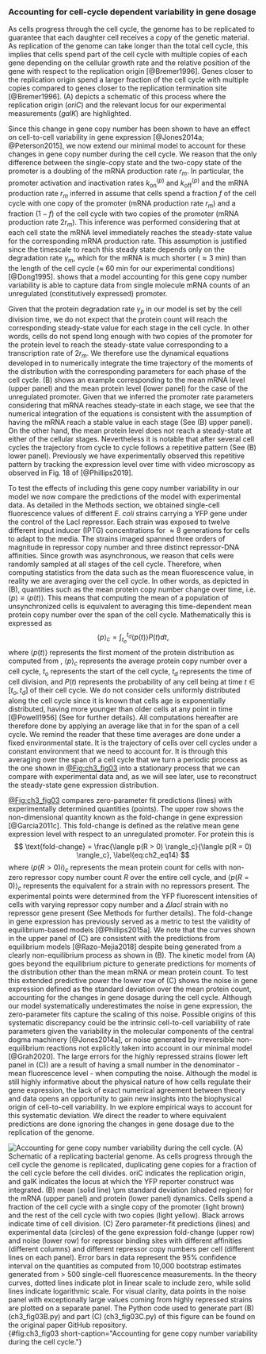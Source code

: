 ### Accounting for cell-cycle dependent variability in gene dosage

As cells progress through the cell cycle, the genome has to be replicated to
guarantee that each daughter cell receives a copy of the genetic material. As
replication of the genome can take longer than the total cell cycle, this
implies that cells spend part of the cell cycle with multiple copies of each
gene depending on the cellular growth rate and the relative position of the gene
with respect to the replication origin [@Bremer1996]. Genes closer to the
replication origin spend a larger fraction of the cell cycle with multiple
copies compared to genes closer to the replication termination site
[@Bremer1996]. (A) depicts a schematic of this process where the replication
origin (*oriC*) and the relevant locus for our experimental measurements
(*galK*) are highlighted.

Since this change in gene copy number has been shown to have an effect on
cell-to-cell variability in gene expression [@Jones2014a; @Peterson2015], we now
extend our minimal model to account for these changes in gene copy number during
the cell cycle. We reason that the only difference between the single-copy state
and the two-copy state of the promoter is a doubling of the mRNA production rate
$r_m$. In particular, the promoter activation and inactivation rates
$k^{(p)}_{\text{on}}$ and $k^{(p)}_{\text{off}}$ and the mRNA production rate
$r_m$ inferred in assume that cells spend a fraction $f$ of the cell cycle with
one copy of the promoter (mRNA production rate $r_m$) and a fraction $(1-f)$ of
the cell cycle with two copies of the promoter (mRNA production rate $2 r_m$).
This inference was performed considering that at each cell state the mRNA level
immediately reaches the steady-state value for the corresponding mRNA production
rate. This assumption is justified since the timescale to reach this steady
state depends only on the degradation rate $\gamma _m$, which for the mRNA is
much shorter ($\approx 3$ min) than the length of the cell cycle ($\approx$ 60
min for our experimental conditions) [@Dong1995]. shows that a model accounting
for this gene copy number variability is able to capture data from single
molecule mRNA counts of an unregulated (constitutively expressed) promoter.

Given that the protein degradation rate $\gamma _p$ in our model is set by the
cell division time, we do not expect that the protein count will reach the
corresponding steady-state value for each stage in the cell cycle. In other
words, cells do not spend long enough with two copies of the promoter for the
protein level to reach the steady-state value corresponding to a transcription
rate of $2 r_m$. We therefore use the dynamical equations developed in to
numerically integrate the time trajectory of the moments of the distribution
with the corresponding parameters for each phase of the cell cycle. (B) shows an
example corresponding to the mean mRNA level (upper panel) and the mean protein
level (lower panel) for the case of the unregulated promoter. Given that we
inferred the promoter rate parameters considering that mRNA reaches steady-state
in each stage, we see that the numerical integration of the equations is
consistent with the assumption of having the mRNA reach a stable value in each
stage (See (B) upper panel). On the other hand, the mean protein level does not
reach a steady-state at either of the cellular stages. Nevertheless it is
notable that after several cell cycles the trajectory from cycle to cycle
follows a repetitive pattern (See (B) lower panel). Previously we have
experimentally observed this repetitive pattern by tracking the expression level
over time with video microscopy as observed in Fig. 18 of [@Phillips2019].

To test the effects of including this gene copy number variability in our model
we now compare the predictions of the model with experimental data. As detailed
in the Methods section, we obtained single-cell fluorescence values of different
*E. coli* strains carrying a YFP gene under the control of the LacI repressor.
Each strain was exposed to twelve different input inducer (IPTG) concentrations
for $\approx 8$ generations for cells to adapt to the media. The strains imaged
spanned three orders of magnitude in repressor copy number and three distinct
repressor-DNA affinities. Since growth was asynchronous, we reason that cells
were randomly sampled at all stages of the cell cycle. Therefore, when computing
statistics from the data such as the mean fluorescence value, in reality we are
averaging over the cell cycle. In other words, as depicted in (B), quantities
such as the mean protein copy number change over time, i.e. $\langle p \rangle
\equiv \langle p(t) \rangle$. This means that computing the mean of a population
of unsynchronized cells is equivalent to averaging this time-dependent mean
protein copy number over the span of the cell cycle. Mathematically this is
expressed as
$$
\langle p \rangle_c = \int_{t_o}^{t_d} \langle p(t) \rangle P(t) dt,
\label{eq:ch3_eq13}
$$
where $\langle p(t) \rangle$ represents the first moment of the protein
distribution as computed from , $\langle p\rangle_c$ represents the average
protein copy number over a cell cycle, $t_o$ represents the start of the cell
cycle, $t_d$ represents the time of cell division, and $P(t)$ represents the
probability of any cell being at time $t \in [t_o, t_d]$ of their cell cycle. We
do not consider cells uniformly distributed along the cell cycle since it is
known that cells age is exponentially distributed, having more younger than
older cells at any point in time [@Powell1956] (See for further details). All
computations hereafter are therefore done by applying an average like that in
for the span of a cell cycle. We remind the reader that these time averages are
done under a fixed environmental state. It is the trajectory of cells over cell
cycles under a constant environment that we need to account for. It is through
this averaging over the span of a cell cycle that we turn a periodic process as
the one shown in [@Fig:ch3_fig03](B) into a stationary process that we can
compare with experimental data and, as we will see later, use to reconstruct the
steady-state gene expression distribution.

[@Fig:ch3_fig03](C) compares zero-parameter fit predictions (lines) with
experimentally determined quantities (points). The upper row shows the
non-dimensional quantity known as the fold-change in gene expression
[@Garcia2011c]. This fold-change is defined as the relative mean gene expression
level with respect to an unregulated promoter. For protein this is 
$$
\text{fold-change} = 
\frac{\langle p(R > 0) \rangle_c}{\langle p(R = 0) \rangle_c},
\label{eq:ch2_eq14}
$$
where $\langle p(R > 0)i \rangle_c$ represents the mean protein count for cells
with non-zero repressor copy number count $R$ over the entire cell cycle, and
$\langle p(R = 0) \rangle_c$ represents the equivalent for a strain with no
repressors present. The experimental points were determined from the YFP
fluorescent intensities of cells with varying repressor copy number and a
$\Delta lacI$ strain with no repressor gene present (See Methods for further
details). The fold-change in gene expression has previously served as a metric
to test the validity of equilibrium-based models [@Phillips2015a]. We note that
the curves shown in the upper panel of (C) are consistent with the predictions
from equilibrium models [@Razo-Mejia2018] despite being generated from a clearly
non-equilibrium process as shown in (B). The kinetic model from (A) goes beyond
the equilibrium picture to generate predictions for moments of the distribution
other than the mean mRNA or mean protein count. To test this extended predictive
power the lower row of (C) shows the noise in gene expression defined as the
standard deviation over the mean protein count, accounting for the changes in
gene dosage during the cell cycle. Although our model systematically
underestimates the noise in gene expression, the zero-parameter fits capture the
scaling of this noise. Possible origins of this systematic discrepancy could be
the intrinsic cell-to-cell variability of rate parameters given the variability
in the molecular components of the central dogma machinery [@Jones2014a], or
noise generated by irreversible non-equilibrium reactions not explicitly taken
into account in our minimal model [@Grah2020]. The large errors for the highly
repressed strains (lower left panel in (C)) are a result of having a small
number in the denominator - mean fluorescence level - when computing the noise.
Although the model is still highly informative about the physical nature of how
cells regulate their gene expression, the lack of exact numerical agreement
between theory and data opens an opportunity to gain new insights into the
biophysical origin of cell-to-cell variability. In we explore empirical ways to
account for this systematic deviation. We direct the reader to where equivalent
predictions are done ignoring the changes in gene dosage due to the replication
of the genome.

![**Accounting for gene copy number variability during the cell cycle.** (A)
Schematic of a replicating bacterial genome. As cells progress through the cell
cycle the genome is replicated, duplicating gene copies for a fraction of the
cell cycle before the cell divides. *oriC* indicates the replication origin, and
*galK* indicates the locus at which the YFP reporter construct was integrated.
(B) mean (solid line) $\pm$ standard deviation (shaded region) for the mRNA
(upper panel) and protein (lower panel) dynamics. Cells spend a fraction of the
cell cycle with a single copy of the promoter (light brown) and the rest of the
cell cycle with two copies (light yellow). Black arrows indicate time of cell
division. (C) Zero parameter-fit predictions (lines) and experimental data
(circles) of the gene expression fold-change (upper row) and noise (lower row)
for repressor binding sites with different affinities (different columns) and
different repressor copy numbers per cell (different lines on each panel). Error
bars in data represent the 95% confidence interval on the quantities as computed
from 10,000 bootstrap estimates generated from $> 500$ single-cell fluorescence
measurements. In the theory curves, dotted lines indicate plot in linear scale
to include zero, while solid lines indicate logarithmic scale. For visual
clarity, data points in the noise panel with exceptionally large values coming
from highly repressed strains are plotted on a separate panel. The Python code
used to generate part (B)
[(`ch3_fig03B.py`)](https://github.com/RPGroup-PBoC/chann_cap/blob/master/src/figs/fig03B.py)
and part (C)
[(`ch3_fig03C.py`)](https://github.com/RPGroup-PBoC/chann_cap/blob/master/src/figs/fig03C.py)
of this figure can be found on the original paper [GitHub
repository.](https://github.com/RPGroup-PBoC/chann_cap)](ch3_fig03){#fig:ch3_fig03
short-caption="Accounting for gene copy number variability during the cell
cycle."}

